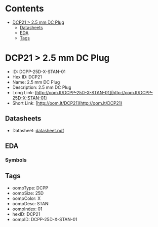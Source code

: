 



Contents
========

* [DCP21 > 2.5 mm DC Plug](#dcp21--25-mm-dc-plug)
	* [Datasheets](#datasheets)
	* [EDA](#eda)
	* [Tags](#tags)

# DCP21 > 2.5 mm DC Plug

- ID: DCPP-25D-X-STAN-01
- Hex ID: DCP21
- Name: 2.5 mm DC Plug
- Description: 2.5 mm DC Plug
- Long Link: [http://oom.lt/DCPP-25D-X-STAN-01](http://oom.lt/DCPP-25D-X-STAN-01)
- Short Link: [http://oom.lt/DCP21](http://oom.lt/DCP21)

## Datasheets

- Datasheet: [datasheet.pdf](datasheet.pdf)

## EDA

### Symbols

## Tags

- oompType: DCPP
- oompSize: 25D
- oompColor: X
- oompDesc: STAN
- oompIndex: 01
- hexID: DCP21
- oompID: DCPP-25D-X-STAN-01
